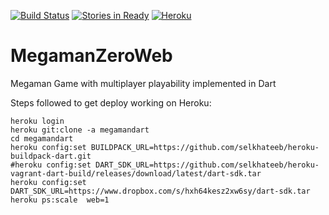 [![Build Status](https://drone.io/github.com/cantidio/MegamanZeroWeb/status.png)](https://drone.io/github.com/cantidio/MegamanZeroWeb/latest)
[![Stories in Ready](https://badge.waffle.io/cantidio/MegamanZeroWeb.png?label=ready&title=Ready)](https://waffle.io/cantidio/MegamanZeroWeb)
[![Heroku](https://heroku-deployment-badges.herokuapp.com/?app=megamandart)](http://megamandart.herokuapp.com)

MegamanZeroWeb
==============

Megaman Game with multiplayer playability implemented in Dart

Steps followed to get deploy working on Heroku:
```
heroku login
heroku git:clone -a megamandart
cd megamandart
heroku config:set BUILDPACK_URL=https://github.com/selkhateeb/heroku-buildpack-dart.git
#heroku config:set DART_SDK_URL=https://github.com/selkhateeb/heroku-vagrant-dart-build/releases/download/latest/dart-sdk.tar
heroku config:set DART_SDK_URL=https://www.dropbox.com/s/hxh64kesz2xw6sy/dart-sdk.tar
heroku ps:scale  web=1
```
